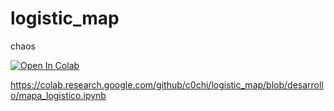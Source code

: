 # logistic_map
chaos

[![Open In Colab](https://colab.research.google.com/assets/colab-badge.svg)](https://colab.research.google.com/github/c0chi/logistic_map/blob/desarrollo/mapa_logistico.ipynb)


https://colab.research.google.com/github/c0chi/logistic_map/blob/desarrollo/mapa_logistico.ipynb
